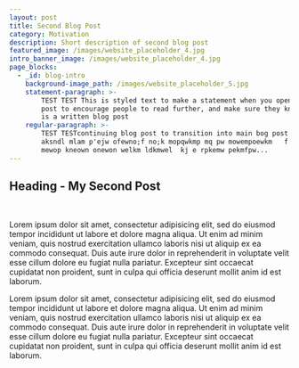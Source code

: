 ```yaml
---
layout: post
title: Second Blog Post
category: Motivation
description: Short description of second blog post
featured_image: /images/website_placeholder_4.jpg
intro_banner_image: /images/website_placeholder_4.jpg
page_blocks:
  - _id: blog-intro
    background-image_path: /images/website_placeholder_5.jpg
    statement-paragraph: >-
        TEST TEST This is styled text to make a statement when you open your bog
        post to encourage people to read further, and make sure they know this
        is a written blog post
    regular-paragraph: >-
        TEST TESTcontinuing blog post to transition into main bog post body
        aksndl mlam p'ejw ofewno;f no;k mopqwkmp mq pw mowempoewkm   f'p  w
        mewop kneown onewon welkm ldkmwel  kj e rpkemw pekmfpw...
---
```


## Heading - My Second Post

&nbsp;

Lorem ipsum dolor sit amet, consectetur adipisicing elit, sed do eiusmod tempor incididunt ut labore et dolore magna aliqua. Ut enim ad minim veniam, quis nostrud exercitation ullamco laboris nisi ut aliquip ex ea commodo consequat. Duis aute irure dolor in reprehenderit in voluptate velit esse cillum dolore eu fugiat nulla pariatur. Excepteur sint occaecat cupidatat non proident, sunt in culpa qui officia deserunt mollit anim id est laborum.

Lorem ipsum dolor sit amet, consectetur adipisicing elit, sed do eiusmod tempor incididunt ut labore et dolore magna aliqua. Ut enim ad minim veniam, quis nostrud exercitation ullamco laboris nisi ut aliquip ex ea commodo consequat. Duis aute irure dolor in reprehenderit in voluptate velit esse cillum dolore eu fugiat nulla pariatur. Excepteur sint occaecat cupidatat non proident, sunt in culpa qui officia deserunt mollit anim id est laborum.

